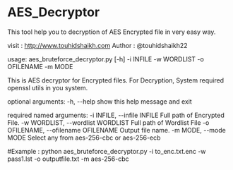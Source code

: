 # AES_Decryptor
This tool help you to decryption of AES Encrypted file in very easy way.

                 
visit : http://www.touhidshaikh.com Author :  @touhidshaikh22  

usage: aes_bruteforce_decryptor.py [-h] -i INFILE -w WORDLIST -o OFILENAME -m
                                   MODE

This is AES decryptor for Encrypted files. For Decryption, System required
openssl utils in you system.


optional arguments:
-h, --help            show this help message and exit
 
 required named arguments:
-i INFILE, --infile INFILE       Full path of Encrypted File.
-w WORDLIST, --wordlist WORDLIST    Full path of Wordlist File
-o OFILENAME, --ofilename OFILENAME   Output file name.
-m MODE, --mode MODE  Select any from aes-256-cbc or aes-256-ecb


#Example : 
python aes_bruteforce_decryptor.py -i to_enc.txt.enc -w pass1.lst -o outputfile.txt -m aes-256-cbc
